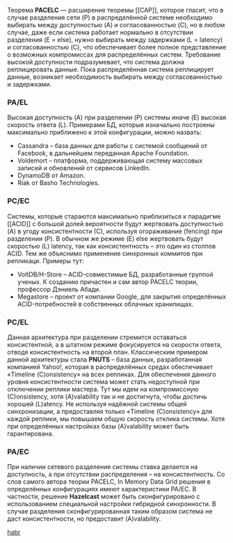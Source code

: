 Теорема **PACELC** — расширение теоремы [[CAP]], которое гласит, что в случае разделения сети (P) в распределённой системе необходимо выбирать между доступностью (A) и согласованностью (C), но в любом случае, даже если система работает нормально в отсутствии разделения (E = else), нужно выбирать между задержками (L = latency) и согласованностью (C), что обеспечивает более полное представление о возможных компромиссах для распределённых систем. Требование высокой доступности подразумевает, что система должна реплицировать данные. Пока распределённая система реплицирует данные, возникает необходимость выбирать между согласованностью и задержками.
### PA/EL
Высокая доступность (A) при разделении (P) системы иначе (E) высокая скорость ответа (L). Примерами БД, которые изначально построены максимально приближено к этой конфигурации, можно назвать:
- Cassandra – база данных для работы с системой сообщений от Facebook, в дальнейшем переданная Apache Foundation.
- Voldemort – платформа, поддерживающая систему массовых записей и обновлений от сервисов LinkedIn.
- DynamoDB от Amazon.
- Riak от Basho Technologies.
### PC/EC
Системы, которые стараются максимально приблизиться к парадигме [[ACID]] с большой долей вероятности будут жертвовать доступностью (A) в угоду консистентности (С), используя огораживание (fencing) при разделении (P). В обычном же режиме (E) else жертвовать будут скоростью (L) latency, так как консистентность – это один из столпов ACID. Тем же объяснимо применение синхронных коммитов при репликаци. Примеры тут:
- VoltDB/H-Store – ACID-совместимые БД, разработанные группой ученых. К созданию причастен и сам автор PACELC теории, профессор Дэниель Абади.
- Megastore – проект от компании Google, для закрытия определённых ACID-потребностей в собственных облачных хранилищах.
### PC/EL
Данная архитектура при разделении стремится оставаться консистентной, а в штатном режиме фокусируется на скорости ответа, отводя консистентность на второй план. Классическим примером данной архитектуры стала **PNUTS** – база данных, разработанная компанией Yahoo!, которая в распределённых средах обеспечивает «Timeline (С)onsistency» на всех репликах. Для обеспечения данного уровня консистентности система может стать недоступной при отключении реплики мастера. Тут мы идем на компромиссную (С)onsistency, хотя (A)valability так и не достигнута, чтобы достичь хорошей (L)atency. Не используя надёжной системы общей синхронизации, а предоставляя только «Timeline (С)onsistency» для каждой реплики, мы повышаем общую скорость отклика системы. Хотя при определённых настройках базы (A)valability может быть гарантирована.
### PA/EC
При наличии сетевого разделения системы ставка делается на доступность, а при отсутствии распределения – на консистентность. Со слов самого автора теории PACELC, In Memory Data Grid решения в определённых конфигурациях имеют характеристики PA/EC. В частности, решение **Hazelcast** может быть сконфигурировано с использованием специальной настройки гибридной синхронности. В случае разделения сконфигурированная таким образом система не даст консистентности, но предоставит (A)valability.

[habr](https://habr.com/ru/company/gaz-is/blog/551986/)
